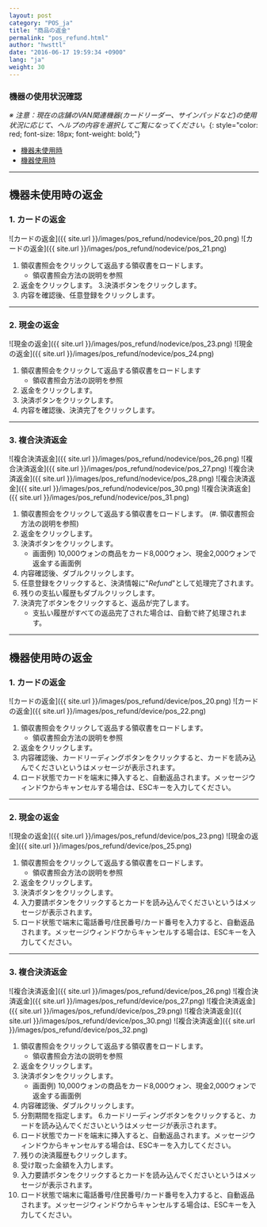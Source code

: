 ```yaml
---
layout: post
category: "POS_ja"
title: "商品の返金"
permalink: "pos_refund.html"
author: "hwsttl"
date: "2016-06-17 19:59:34 +0900"
lang: "ja"
weight: 30
---
```


### <i class="fa fa-gear" markdown="1"></i> 機器の使用状況確認
*※ 注意：現在の店舗のVAN関連機器(カードリーダー、サインパッドなど)の使用状況に応じて、ヘルプの内容を選択してご覧になってください。*{: style="color: red; font-size: 18px; font-weight: bold;"}

* [機器未使用時](#not_use_devices)
* [機器使用時](#use_devices)

------------------------

## <a name="not_use_devices"></a><i class="fa fa-undo" markdown="1"></i> 機器未使用時の返金

### <i class="fa fa-credit-card" markdown="1"></i> 1. カードの返金
![カードの返金]({{ site.url }}/images/pos_refund/nodevice/pos_20.png)
![カードの返金]({{ site.url }}/images/pos_refund/nodevice/pos_21.png)

1. 領収書照会をクリックして返品する領収書をロードします。
    * 領収書照会方法の説明を参照
2. 返金をクリックします。
3.決済ボタンをクリックします。
4. 内容を確認後、任意登録をクリックします。

------------------------

### <i class="fa fa-money" markdown="1"></i> 2. 現金の返金
![現金の返金]({{ site.url }}/images/pos_refund/nodevice/pos_23.png)
![現金の返金]({{ site.url }}/images/pos_refund/nodevice/pos_24.png)

1. 領収書照会をクリックして返品する領収書をロードします
    * 領収書照会方法の説明を参照
2. 返金をクリックします。
3. 決済ボタンをクリックします。
4. 内容を確認後、決済完了をクリックします。

------------------------

### <i class="fa fa-plus-square" markdown="1"></i> 3. 複合決済返金
![複合決済返金]({{ site.url }}/images/pos_refund/nodevice/pos_26.png)
![複合決済返金]({{ site.url }}/images/pos_refund/nodevice/pos_27.png)
![複合決済返金]({{ site.url }}/images/pos_refund/nodevice/pos_28.png)
![複合決済返金]({{ site.url }}/images/pos_refund/nodevice/pos_30.png)
![複合決済返金]({{ site.url }}/images/pos_refund/nodevice/pos_31.png)

1. 領収書照会をクリックして返品する領収書をロードします。 (#. 領収書照会方法の説明を参照)
2. 返金をクリックします。
3. 決済ボタンをクリックします。
    * 画面例) 10,000ウォンの商品をカード8,000ウォン、現金2,000ウォンで返金する画面例
4. 内容確認後、ダブルクリックします。
5. 任意登録をクリックすると、決済情報に"*Refund*"として処理完了されます。
6. 残りの支払い履歴もダブルクリックします。
7. 決済完了ボタンをクリックすると、返品が完了します。
    * 支払い履歴がすべての返品完了された場合は、自動で終了処理されます。

------------------------

## <a name="use_devices"></a><i class="fa fa-undo" markdown="1"></i> 機器使用時の返金

### <i class="fa fa-credit-card" markdown="1"></i> 1. カードの返金
![カードの返金]({{ site.url }}/images/pos_refund/device/pos_20.png)
![カードの返金]({{ site.url }}/images/pos_refund/device/pos_22.png)

1. 領収書照会をクリックして返品する領収書をロードします。
    * 領収書照会方法の説明を参照
2. 返金をクリックします。
3. 内容確認後、カードリーディングボタンをクリックすると、カードを読み込んでくださいというはメッセージが表示されます。
4. ロード状態でカードを端末に挿入すると、自動返品されます。メッセージウィンドウからキャンセルする場合は、ESCキーを入力してください。

------------------------

### <i class="fa fa-money" markdown="1"></i> 2. 現金の返金
![現金の返金]({{ site.url }}/images/pos_refund/device/pos_23.png)
![現金の返金]({{ site.url }}/images/pos_refund/device/pos_25.png)

1. 領収書照会をクリックして返品する領収書をロードします。
    * 領収書照会方法の説明を参照
2. 返金をクリックします。
3. 決済ボタンをクリックします。
4. 入力要請ボタンをクリックするとカードを読み込んでくださいというはメッセージが表示されます。
5.  ロード状態で端末に電話番号/住民番号/カード番号を入力すると、自動返品されます。メッセージウィンドウからキャンセルする場合は、ESCキーを入力してください。

------------------------

### <i class="fa fa-plus-square" markdown="1"></i> 3. 複合決済返金
![複合決済返金]({{ site.url }}/images/pos_refund/device/pos_26.png)
![複合決済返金]({{ site.url }}/images/pos_refund/device/pos_27.png)
![複合決済返金]({{ site.url }}/images/pos_refund/device/pos_29.png)
![複合決済返金]({{ site.url }}/images/pos_refund/device/pos_30.png)
![複合決済返金]({{ site.url }}/images/pos_refund/device/pos_32.png)

1. 領収書照会をクリックして返品する領収書をロードします。
    * 領収書照会方法の説明を参照
2. 返金をクリックします。
3. 決済ボタンをクリックします。
    * 画面例) 10,000ウォンの商品をカード8,000ウォン、現金2,000ウォンで返金する画面例
4. 内容確認後、ダブルクリックします。
5. 分割期間を指定します。
6.カードリーディングボタンをクリックすると、カードを読み込んでくださいというはメッセージが表示されます。
7. ロード状態でカードを端末に挿入すると、自動返品されます。メッセージウィンドウからキャンセルする場合は、ESCキーを入力してください。
8. 残りの決済履歴もクリックします。
9. 受け取った金額を入力します。
10. 入力要請ボタンをクリックするとカードを読み込んでくださいというはメッセージが表示されます。
11. ロード状態で端末に電話番号/住民番号/カード番号を入力すると、自動返品されます。メッセージウィンドウからキャンセルする場合は、ESCキーを入力してください。
